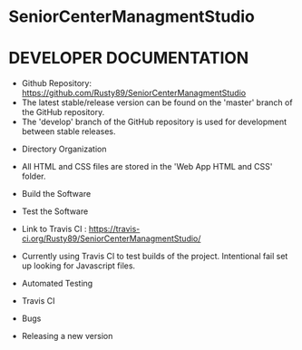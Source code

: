 # SeniorCenterManagmentStudio

# DEVELOPER DOCUMENTATION
- Github Repository: https://github.com/Rusty89/SeniorCenterManagmentStudio
- The latest stable/release version can be found on the 'master' branch of the GitHub repository.
- The 'develop' branch of the GitHub repository is used for development between stable releases.

* Directory Organization
- All HTML and CSS files are stored in the 'Web App HTML and CSS' folder.

* Build the Software

* Test the Software
- Link to Travis CI : https://travis-ci.org/Rusty89/SeniorCenterManagmentStudio/

- Currently using Travis CI to test builds of the project. Intentional fail set up looking for Javascript files.

* Automated Testing 
- Travis CI

* Bugs

* Releasing a new version

